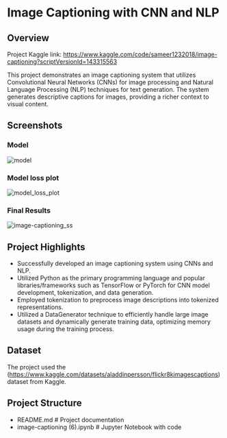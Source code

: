 # Image Captioning with CNN and NLP

## Overview
Project Kaggle link: https://www.kaggle.com/code/sameer1232018/image-captioning?scriptVersionId=143315563

This project demonstrates an image captioning system that utilizes Convolutional Neural Networks (CNNs) for image processing and Natural Language Processing (NLP) techniques for text generation. The system generates descriptive captions for images, providing a richer context to visual content.

## Screenshots

### Model

 ![model](https://github.com/Sameer1232018/image_captioning/assets/49482350/3a976a29-b3f9-49c4-a31f-1ec3d53da71e)

### Model loss plot 

![model_loss_plot](https://github.com/Sameer1232018/image_captioning/assets/49482350/9b714231-809b-49b6-a35b-cc9a70206194)

### Final Results 

![image-captioning_ss](https://github.com/Sameer1232018/image_captioning/assets/49482350/d394a76a-f0c7-4b6f-a8ee-5a338f09a5e8)


## Project Highlights
- Successfully developed an image captioning system using CNNs and NLP.
- Utilized Python as the primary programming language and popular libraries/frameworks such as TensorFlow or PyTorch for CNN model development, tokenization, and data generation.
- Employed tokenization to preprocess image descriptions into tokenized representations.
- Utilized a DataGenerator technique to efficiently handle large image datasets and dynamically generate training data, optimizing memory usage during the training process.

## Dataset
The project used the (https://www.kaggle.com/datasets/aladdinpersson/flickr8kimagescaptions) dataset from Kaggle. 
## Project Structure
- README.md               # Project documentation
- image-captioning (6).ipynb # Jupyter Notebook with code



